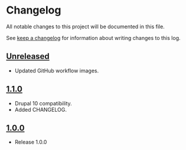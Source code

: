 <!-- markdownlint-disable MD024 -->
# Changelog

All notable changes to this project will be documented in this file.

See [keep a changelog](https://keepachangelog.com/en/1.0.0/) for information
about writing changes to this log.

## [Unreleased]

* Updated GitHub workflow images.

## [1.1.0]

- Drupal 10 compatibility.
- Added CHANGELOG.

## [1.0.0]

- Release 1.0.0

[Unreleased]: https://github.com/itk-dev/os2forms_webform_submission_log/compare/1.1.0...HEAD
[1.1.0]: https://github.com/itk-dev/os2forms_webform_submission_log/compare/1.0.0...1.1.0
[1.0.0]: https://github.com/itk-dev/os2forms_webform_submission_log//releases/tag/1.0.0
